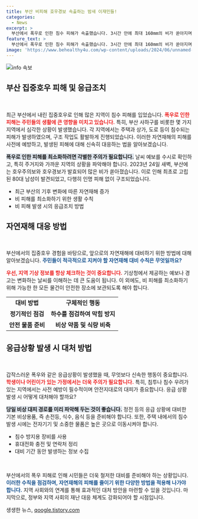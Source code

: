 ```yaml
---
title: 부산 비피해 호우경보 속출하는 밤새 이재민들!
categories:
  - News
excerpt: >
  부산에서 폭우로 인한 침수 피해가 속출했습니다. 3시간 만에 최대 160mm의 비가 쏟아지며, 고립된 80대 남성이 구조되는 등 긴급 상황이 이어졌습니다. 안전 안내문자 발송과 도로 통제로 시민들의 경각심을 높이고 있습니다.
feature_text: >
  부산에서 폭우로 인한 침수 피해가 속출했습니다. 3시간 만에 최대 160mm의 비가 쏟아지며, 고립된 80대 남성이 구조되는 등 긴급 상황이 이어졌습니다. 안전 안내문자 발송과 도로 통제로 시민들의 경각심을 높이고 있습니다.
image: 'https://www.behealthy4u.com/wp-content/uploads/2024/06/unnamed-file.png'
---
```


<p><img src="https://www.behealthy4u.com/wp-content/uploads/2024/06/unnamed-file.png" alt="info 속보" /></p>

<h2 data-ke-size="size26">부산 집중호우 피해 및 응급조치</h2>

<p data-ke-size="size16">&nbsp;</p>

<p>최근 부산에서 내린 집중호우로 인해 많은 지역이 침수 피해를 입었습니다. <b><span style="color: #ee2323;">폭우로 인한 피해는 주민들의 생활에 큰 영향을 미치고 있습니다.</span></b> 특히, 부산 사하구를 비롯한 몇 가지 지역에서 심각한 상황이 발생했습니다. 각 지역에서는 주택과 상가, 도로 등이 침수되는 피해가 발생하였으며, 구조 작업도 활발하게 진행되었습니다. 이러한 자연재해의 피해를 사전에 예방하고, 발생된 피해에 대해 신속히 대응하는 법을 알아보겠습니다.  </p>

<p><b><span style="background-color: #21538527;">폭우로 인한 피해를 최소화하려면 각별한 주의가 필요합니다.</span></b> 날씨 예보를 수시로 확인하고, 특히 주거지와 가까운 지역의 상황을 파악해야 합니다. 2023년 24일 새벽, 부산에는 호우주의보와 호우경보가 발효되어 많은 비가 쏟아졌습니다. 이로 인해 최초로 고립된 80대 남성이 발견되었고, 다행히 인명 피해 없이 구조되었습니다. </p>

<ul>
  <li>최근 부산의 기후 변화에 따른 자연재해 증가</li>
  <li>비 피해를 최소화하기 위한 생활 수칙</li>
  <li>비 피해 발생 시의 응급조치 방법</li>
</ul>

<h2 data-ke-size="size26">자연재해 대응 방법</h2>

<p data-ke-size="size16">&nbsp;</p>

<p>부산에서의 집중호우 경험을 바탕으로, 앞으로의 자연재해에 대비하기 위한 방법에 대해 알아보겠습니다. <b><span style="color: #1a5490;">주민들이 적극적으로 지켜야 할 자연재해 대비 수칙은 무엇일까요?</span></b> </p>

<p><b><span style="color: #ee2323;">우선, 지역 기상 정보를 항상 체크하는 것이 중요합니다.</span></b> 기상청에서 제공하는 예보나 경고는 변화하는 날씨를 이해하는 데 큰 도움이 됩니다. 이 외에도, 비 피해를 최소화하기 위해 가능한 한 모든 물건이 안전한 장소에 보관되도록 해야 합니다.</p>

<table>
  <tr>
    <td style="text-align: center; height: 17px;"><b>대비 방법</b></td>
    <td style="text-align: center; height: 17px;"><b>구체적인 행동</b></td>
  </tr>
  <tr>
    <td style="text-align: center; height: 17px;"><b>정기적인 점검</b></td>
    <td style="text-align: center; height: 17px;"><b>하수를 점검하여 막힘 방지</b></td>
  </tr>
  <tr>
    <td style="text-align: center; height: 17px;"><b>안전 물품 준비</b></td>
    <td style="text-align: center; height: 17px;"><b>비상 약품 및 식량 비축</b></td>
  </tr>
</table>

<h2 data-ke-size="size26">응급상황 발생 시 대처 방법</h2>

<p data-ke-size="size16">&nbsp;</p>

<p>갑작스러운 폭우와 같은 응급상황이 발생했을 때, 무엇보다 신속한 행동이 중요합니다. <b><span style="color: #ee2323;">학생이나 어린이가 있는 가정에서는 더욱 주의가 필요합니다.</span></b> 특히, 침투나 침수 우려가 있는 지역에서는 사전 예방이 필수적이며 안전지대로의 대피가 중요합니다. 응급 상황 발생 시 어떻게 대처해야 할까요?</p>

<p><b><span style="background-color: #21538527;">당일 비상 대피 경로를 미리 파악해 두는 것이 좋습니다.</span></b> 정전 등의 응급 상황에 대비한 기본 비상용품, 즉 손전등, 식수, 음식 등을 준비해야 합니다. 또한, 주택 내에서의 침수 발생 시에는 전자기기 및 소중한 물품은 높은 곳으로 이동시켜야 합니다.</p>

<ul>
  <li>침수 방지용 장비를 사용</li>
  <li>휴대전화 충전 및 연락처 정리</li>
  <li>대비 기간 동안 발생하는 정보 수집</li>
</ul>

<p data-ke-size="size16">&nbsp;</p>

<p>부산에서의 폭우 피해로 인해 시민들은 더욱 철저한 대비를 준비해야 하는 상황입니다. <b><span style="color: #1a5490;">이러한 수칙을 점검하며, 자연재해의 피해를 줄이기 위한 다양한 방법을 적용해 나가야 합니다.</span></b> 지역 사회와의 연계를 통해 효과적인 대처 방안을 마련할 수 있을 것입니다. 마지막으로, 정부와 지역 사회의 재난 대응 체계도 강화되어야 할 시점입니다.</p>
생생한 뉴스, <a href="https://qoogle.tistory.com" rel="dofollow">qoogle.tistory.com</a>


